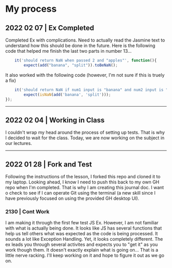 # My process

## 2022 02 07 | Ex Completed
Completed Ex with complications.  Need to actually read the Jasmine text to understand how this should be done in the future.  Here is the following code that helped me finish the last two parts in number 13...

```javascript
    it('should return NaN when passed 2 and "apples"', function(){
        expect(add("banana", "split")).toBeNaN();
```
It also worked with the following code (however, I'm not sure if this is truely a fix)
```javascript
    it('should return NaN if num1 input is "banana" and num2 input is "split"', function () {
        expect(isNaN(add('banana', 'split')));
});
```


---

## 2022 02 04 | Working in Class
I couldn't wrap my head around the process of setting up tests.  That is why I decided to wait for the class.  Today, we are now working on the subject in our lectures.  


---

## 2022 01 28 | Fork and Test
Following the instructions of the lesson, I forked this repo and cloned it to my laptop.  Looking ahead, I know I need to push this back to my own GH repo when I'm completed.  That is why I am creating this journal doc.  I want o check to see if I can operate Git using the terminal (a new skill since I have previously focused on using the provided GH desktop UI).  

### 2130 | Cont Work
I am making it through the first few test JS Ex.  However, I am not familiar with what is actually being done.  It looks like JS has several functions that help us tell others what was expected as the code is being processed.  It sounds a lot like Exception Handling.  Yet, it looks completely different.  The ex leads you through several activites and expects you to "get it" as you work though them.  It doesn't exactly explain what is going on... That is a little nerve racking.  I'll keep working on it and hope to figure it out as we go on.
